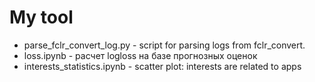 # My tool
- parse_fclr_convert_log.py - script for parsing logs from fclr_convert.
- loss.ipynb - расчет logloss на базе прогнозных оценок
- interests_statistics.ipynb - scatter plot: interests are related to apps
